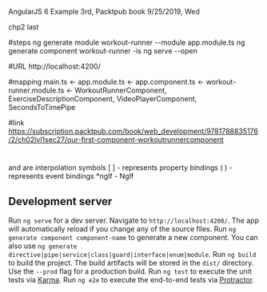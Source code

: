 AngularJS 6 Example 3rd, Packtpub book 
9/25/2019, Wed

chp2 last


#steps
ng generate module workout-runner --module app.module.ts
ng generate component workout-runner -is
ng serve --open

#URL
http://localhost:4200/

#mapping
main.ts <- app.module.ts <- app.component.ts
                         <- workout-runner.module.ts <- WorkoutRunnerComponent, ExerciseDescriptionComponent, VideoPlayerComponent, SecondsToTimePipe

#link
https://subscription.packtpub.com/book/web_development/9781788835176/2/ch02lvl1sec27/our-first-component-workoutrunnercomponent

#
 and  are interpolation symbols
[ ] - represents property bindings
( ) - represents event bindings
*ngIf - NgIf

## Development server
Run `ng serve` for a dev server. Navigate to `http://localhost:4200/`. The app will automatically reload if you change any of the source files.
Run `ng generate component component-name` to generate a new component. You can also use `ng generate directive|pipe|service|class|guard|interface|enum|module`.
Run `ng build` to build the project. The build artifacts will be stored in the `dist/` directory. Use the `--prod` flag for a production build.
Run `ng test` to execute the unit tests via [Karma](https://karma-runner.github.io).
Run `ng e2e` to execute the end-to-end tests via [Protractor](http://www.protractortest.org/).
